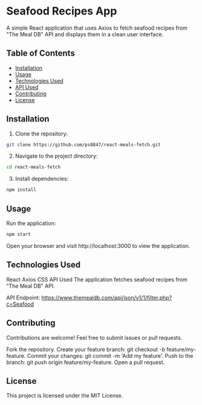 # Seafood Recipes App

A simple React application that uses Axios to fetch seafood recipes from "The Meal DB" API and displays them in a clean user interface.

## Table of Contents

- [Installation](#installation)
- [Usage](#usage)
- [Technologies Used](#technologies-used)
- [API Used](#api-used)
- [Contributing](#contributing)
- [License](#license)

## Installation

1. Clone the repository:

```bash
git clone https://github.com/ps8847/react-meals-fetch.git
```

2. Navigate to the project directory:

```bash
cd react-meals-fetch
```

3. Install dependencies:

```bash
npm install
```

## Usage
Run the application:

```bash
npm start
```

Open your browser and visit http://localhost:3000 to view the application.

## Technologies Used
React
Axios
CSS
API Used
The application fetches seafood recipes from "The Meal DB" API.

API Endpoint: https://www.themealdb.com/api/json/v1/1/filter.php?c=Seafood

## Contributing
Contributions are welcome! Feel free to submit issues or pull requests.

Fork the repository.
Create your feature branch: git checkout -b feature/my-feature.
Commit your changes: git commit -m 'Add my feature'.
Push to the branch: git push origin feature/my-feature.
Open a pull request.

## License
This project is licensed under the MIT License.